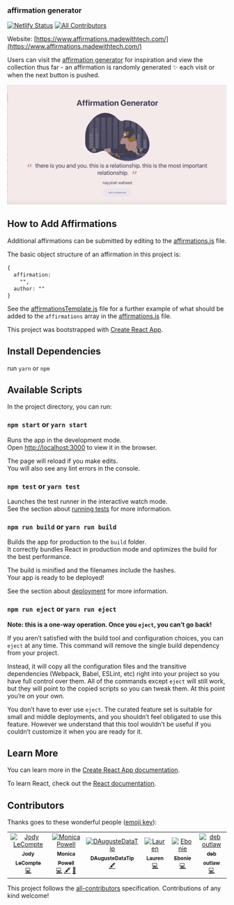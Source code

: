 ### affirmation generator

[![Netlify Status](https://api.netlify.com/api/v1/badges/ec8dd57a-9951-4166-bba9-bb5f99354b29/deploy-status)](https://app.netlify.com/sites/affirmations/deploys)
[![All Contributors](https://img.shields.io/badge/all_contributors-6-orange.svg?style=flat-square)](#contributors)

Website: [https://www.affirmations.madewithtech.com/](https://www.affirmations.madewithtech.com/)


Users can visit the [affirmation generator](https://www.affirmations.madewithtech.com/) for inspiration and view the collection thus far - an affirmation is randomly generated :sparkles: each visit or when the next button is pushed.

![App Screenshot](public/app-screenshot.png)

## How to Add Affirmations

Additional affirmations can be submitted by editing to the [affirmations.js](src/affirmations.js) file.

The basic object structure of an affirmation in this project is:

```
{
  affirmation:
    "",
  author: ""
}
```

See the [affirmationsTemplate.js](src/affirmationTemplate.js) file for a further example of what should be added to the `affirmations` array in the [affirmations.js](src/affirmations.js) file.

This project was bootstrapped with [Create React App](https://github.com/facebook/create-react-app).

## Install Dependencies
run `yarn` or `npm`

## Available Scripts

In the project directory, you can run:

### `npm start` or `yarn start`

Runs the app in the development mode.<br>
Open [http://localhost:3000](http://localhost:3000) to view it in the browser.

The page will reload if you make edits.<br>
You will also see any lint errors in the console.

### `npm test` or `yarn test`

Launches the test runner in the interactive watch mode.<br>
See the section about [running tests](https://facebook.github.io/create-react-app/docs/running-tests) for more information.

### `npm run build` or `yarn run build`

Builds the app for production to the `build` folder.<br>
It correctly bundles React in production mode and optimizes the build for the best performance.

The build is minified and the filenames include the hashes.<br>
Your app is ready to be deployed!

See the section about [deployment](https://facebook.github.io/create-react-app/docs/deployment) for more information.

### `npm run eject` or `yarn run eject`

**Note: this is a one-way operation. Once you `eject`, you can’t go back!**

If you aren’t satisfied with the build tool and configuration choices, you can `eject` at any time. This command will remove the single build dependency from your project.

Instead, it will copy all the configuration files and the transitive dependencies (Webpack, Babel, ESLint, etc) right into your project so you have full control over them. All of the commands except `eject` will still work, but they will point to the copied scripts so you can tweak them. At this point you’re on your own.

You don’t have to ever use `eject`. The curated feature set is suitable for small and middle deployments, and you shouldn’t feel obligated to use this feature. However we understand that this tool wouldn’t be useful if you couldn’t customize it when you are ready for it.

## Learn More

You can learn more in the [Create React App documentation](https://facebook.github.io/create-react-app/docs/getting-started).

To learn React, check out the [React documentation](https://reactjs.org/).

## Contributors

Thanks goes to these wonderful people ([emoji key](https://allcontributors.org/docs/en/emoji-key)):

<!-- ALL-CONTRIBUTORS-LIST:START - Do not remove or modify this section -->
<!-- prettier-ignore -->
<table>
  <tr>
    <td align="center"><a href="https://jodylecompte.com"><img src="https://avatars0.githubusercontent.com/u/38302762?v=4" width="100px;" alt="Jody LeCompte"/><br /><sub><b>Jody LeCompte</b></sub></a><br /><a href="https://github.com/M0nica/affirmation_generator/commits?author=jodylecompte" title="Code">💻</a></td>
    <td align="center"><a href="https://www.aboutmonica.com"><img src="https://avatars0.githubusercontent.com/u/6998954?v=4" width="100px;" alt="Monica Powell"/><br /><sub><b>Monica Powell</b></sub></a><br /><a href="https://github.com/M0nica/affirmation_generator/commits?author=m0nica" title="Code">💻</a> <a href="#content-m0nica" title="Content">🖋</a> <a href="https://github.com/M0nica/affirmation_generator/commits?author=m0nica" title="Documentation">📖</a></td>
    <td align="center"><a href="http://www.skills247.com"><img src="https://avatars1.githubusercontent.com/u/14081255?v=4" width="100px;" alt="DAugusteDataTip"/><br /><sub><b>DAugusteDataTip</b></sub></a><br /><a href="#content-DAugusteDataTip" title="Content">🖋</a></td>
    <td align="center"><a href="https://www.codepresssolutions.com/"><img src="https://avatars1.githubusercontent.com/u/31517766?v=4" width="100px;" alt="Lauren"/><br /><sub><b>Lauren</b></sub></a><br /><a href="https://github.com/M0nica/affirmation_generator/commits?author=unikornintech" title="Code">💻</a></td>
    <td align="center"><a href="https://github.com/metalandcoffee"><img src="https://avatars2.githubusercontent.com/u/20868511?v=4" width="100px;" alt="Ebonie"/><br /><sub><b>Ebonie</b></sub></a><br /><a href="https://github.com/M0nica/affirmation_generator/commits?author=metalandcoffee" title="Code">💻</a></td>
    <td align="center"><a href="https://github.com/deboutlaw"><img src="https://avatars3.githubusercontent.com/u/36055038?v=4" width="100px;" alt="deb outlaw"/><br /><sub><b>deb outlaw</b></sub></a><br /><a href="https://github.com/M0nica/affirmation_generator/commits?author=deboutlaw" title="Code">💻</a></td>
  </tr>
</table>

<!-- ALL-CONTRIBUTORS-LIST:END -->

This project follows the [all-contributors](https://github.com/all-contributors/all-contributors) specification. Contributions of any kind welcome!
